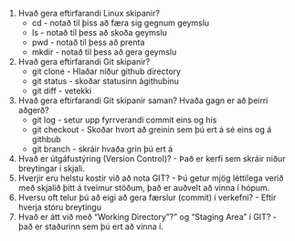 
1. Hvað gera eftirfarandi Linux skipanir?
    * cd - notað til þiss að færa sig gegnum geymslu
    * ls -  notað til þess að skoða geymslu
    * pwd - notað til þess að prenta
    * mkdir - notað til þess að gera geymslu
2. Hvað gera eftirfarandi Git skipanir?
    * git clone - Hlaðar niður github directory
    * git status - skoðar statusinn ágithubinu
    * git diff -  vetekki
3. Hvað gera eftirfarandi Git skipanir saman? Hvaða gagn er að  þeirri aðgerð?
    * git log - setur upp fyrrverandi commit eins og his 
    * git checkout - Skoðar hvort að greinin sem þú ert á sé eins og á githbub
    * git branch - skráir hvaða grin þú ert á
4. Hvað er útgáfustýring (Version Control)? - Það er kerfi sem skráir niður breytingar í skjali.
5. Hverjir eru helstu kostir við að nota GIT? - Þú getur mjög léttilega verið með skjalið þitt á tveimur stöðum, það er auðvelt að vinna í hópum.
6. Hversu oft telur þú að eigi að gera færslur (commit) í verkefni? - Eftir hverja stóru breytingu
7. Hvað er átt við með “Working Directory”?” og “Staging Area” í GIT? - það er staðurinn sem þú ert að vinna í.